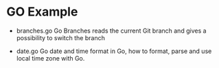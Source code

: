 # GO Example 

- branches.go
Go Branches reads the current Git branch and gives a possibility to switch the branch

- date.go
Go date and time format in Go, how to format, parse and use local time zone with Go.